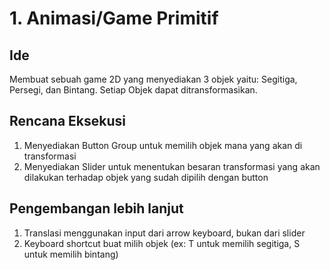 # 1. Animasi/Game Primitif
## Ide
Membuat sebuah game 2D yang menyediakan 3 objek yaitu: Segitiga, Persegi, dan Bintang. Setiap Objek dapat ditransformasikan.
## Rencana Eksekusi
1. Menyediakan Button Group untuk memilih objek mana yang akan di transformasi
2. Menyediakan Slider untuk menentukan besaran transformasi yang akan dilakukan terhadap objek yang sudah dipilih dengan button
## Pengembangan lebih lanjut
1. Translasi menggunakan input dari arrow keyboard, bukan dari slider
2. Keyboard shortcut buat milih objek (ex: T untuk memilih segitiga, S untuk memilih bintang)